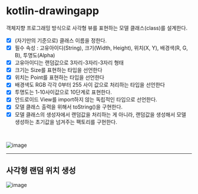 # kotlin-drawingapp
객체지향 프로그래밍 방식으로 사각형 뷰를 표현하는 모델 클래스(class)를 설계한다.
- [x] (자기만의 기준으로) 클래스 이름을 정한다.
- [x] 필수 속성 : 고유아이디(String), 크기(Width, Height), 위치(X, Y), 배경색(R, G, B), 투명도(Alpha)
- [x] 고유아이디는 랜덤값으로 3자리-3자리-3자리 형태
- [x] 크기는 Size를 표현하는 타입을 선언한다
- [x] 위치는 Point를 표현하는 타입을 선언한다
- [x] 배경색도 RGB 각각 0부터 255 사이 값으로 처리하는 타입을 선언한다
- [x] 투명도는 1-10사이값으로 10단계로 표현한다.
- [x] 안드로이드 View를 import하지 않는 독립적인 타입으로 선언한다.
- [x] 모델 클래스 출력을 위해서 toString()을 구현한다.
- [x] 모델 클래스의 생성자에서 랜덤값을 처리하는 게 아니라, 랜덤값을 생성해서 모델 생성하는 초기값을 넘겨주는 팩토리를 구현한다.
<br>

![image](https://user-images.githubusercontent.com/69443895/156002010-f05b48a9-f2a9-4f8f-99d5-68d4accf7c5d.png)


***

## 사각형 랜덤 위치 생성
![image](https://user-images.githubusercontent.com/69443895/156312309-a484c70d-1858-4ad9-b5c0-302bae4c59fc.png)

